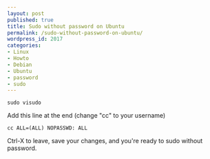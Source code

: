```yaml
---
layout: post
published: true
title: Sudo without password on Ubuntu
permalink: /sudo-without-password-on-ubuntu/
wordpress_id: 2017
categories:
- Linux
- Howto
- Debian
- Ubuntu
- password
- sudo
---
```


```
sudo visudo
```

Add this line at the end (change "cc" to your username)

```
cc ALL=(ALL) NOPASSWD: ALL
```

Ctrl-X to leave, save your changes, and you're ready to sudo without password.
